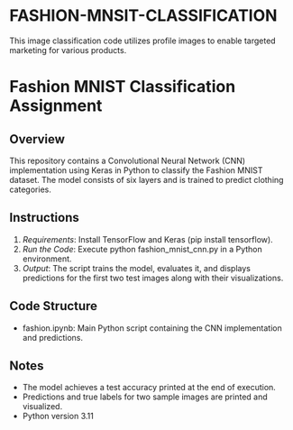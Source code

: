 # FASHION-MNSIT-CLASSIFICATION
This image classification code utilizes profile images to enable targeted marketing for various products.
# Fashion MNIST Classification Assignment

## Overview
This repository contains a Convolutional Neural Network (CNN) implementation using Keras in Python to classify the Fashion MNIST dataset. The model consists of six layers and is trained to predict clothing categories.

## Instructions
1. *Requirements*: Install TensorFlow and Keras (pip install tensorflow).
2. *Run the Code*: Execute python fashion_mnist_cnn.py in a Python environment.
3. *Output*: The script trains the model, evaluates it, and displays predictions for the first two test images along with their visualizations.

## Code Structure
- fashion.ipynb: Main Python script containing the CNN implementation and predictions.

## Notes
- The model achieves a test accuracy printed at the end of execution.
- Predictions and true labels for two sample images are printed and visualized.
- Python version 3.11 
